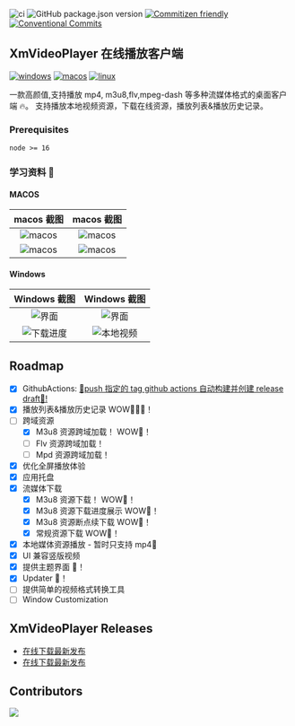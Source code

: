 ![ci](https://img.shields.io/github/workflow/status/singcl/XmVideoPlayer/publish?label=build&logo=github)
![GitHub package.json version](https://img.shields.io/github/package-json/v/singcl/XmVideoPlayer)
[![Commitizen friendly](https://img.shields.io/badge/commitizen-friendly-brightgreen.svg)](http://commitizen.github.io/cz-cli/)
[![Conventional Commits](https://img.shields.io/badge/Conventional%20Commits-1.0.0-%23FE5196?logo=conventionalcommits&logoColor=white)](https://conventionalcommits.org)

## XmVideoPlayer 在线播放客户端

[![windows](https://img.shields.io/badge/Windows-0078D6?style=for-the-badge&logo=windows&logoColor=white)](https://github.com/singcl/XmVideoPlayer/releases)
[![macos](https://img.shields.io/badge/mac%20os-000000?style=for-the-badge&logo=apple&logoColor=white)](https://github.com/singcl/XmVideoPlayer/releases)
[![linux](https://img.shields.io/badge/Linux-FCC624?style=for-the-badge&logo=linux&logoColor=black)](https://github.com/singcl/XmVideoPlayer/releases)

一款高颜值,支持播放 mp4, m3u8,flv,mpeg-dash 等多种流媒体格式的桌面客户端 🔥。
支持播放本地视频资源，下载在线资源，播放列表&播放历史记录。

### Prerequisites

`node >= 16`

### 学习资料 🤩

#### MACOS

|                          macos 截图                          |                          macos 截图                          |
| :----------------------------------------------------------: | :----------------------------------------------------------: |
| ![macos](https://s2.loli.net/2022/10/31/Kr2BkOsG4RbUtjL.jpg) | ![macos](https://s2.loli.net/2022/10/31/sgWo4AHpKqFLlRr.jpg) |
| ![macos](https://s2.loli.net/2022/10/31/YbprKqoi7OI1Zhf.jpg) | ![macos](https://s2.loli.net/2022/10/31/qnY7IGduLh415JQ.jpg) |

#### Windows

|                          Windows 截图                           |                          Windows 截图                           |
| :-------------------------------------------------------------: | :-------------------------------------------------------------: |
|   ![界面](https://s2.loli.net/2022/09/18/4Yid5Ql81wnV2bU.png)   |   ![界面](https://s2.loli.net/2022/09/18/cbzwIdaXvoxWMi9.png)   |
| ![下载进度](https://s2.loli.net/2022/10/08/74otrlVCgKR2hfE.png) | ![本地视频](https://s2.loli.net/2022/10/10/jVI1m54AwbckHR2.png) |

## Roadmap

- [x] GithubActions: [🥂push 指定的 tag github actions 自动构建并创建 release draft🥂!](https://tauri.app/zh/v1/guides/building/cross-platform)
- [x] 播放列表&播放历史记录 WOW🎉🎉🎉！
- [ ] 跨域资源
  - [x] M3u8 资源跨域加载！ WOW🎉！
  - [ ] Flv 资源跨域加载！
  - [ ] Mpd 资源跨域加载！
- [x] 优化全屏播放体验
- [x] 应用托盘
- [x] 流媒体下载
  - [x] M3u8 资源下载！ WOW🎉！
  - [x] M3u8 资源下载进度展示 WOW🎉！
  - [x] M3u8 资源断点续下载 WOW🎉！
  - [x] 常规资源下载 WOW🎉！
- [x] 本地媒体资源播放 - 暂时只支持 mp4🎉
- [x] UI 兼容竖版视频
- [x] 提供主题界面 🎉！
- [x] Updater 🎉！
- [ ] 提供简单的视频格式转换工具
- [ ] Window Customization

## XmVideoPlayer Releases

- [在线下载最新发布](https://singcl-xmvideoplayer-fresh.deno.dev/)
- [在线下载最新发布](https://tauri-update-server-chi.vercel.app/)

## Contributors

[![](https://contrib.rocks/image?repo=singcl/XmVideoPlayer)](https://github.com/singcl/XmVideoPlayer/graphs/contributors)
